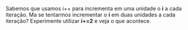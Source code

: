 Sabemos que usamos i++ para incrementa em uma unidade o **i** a cada iteração. Ma se tentarmos incrementar o **i** em duas unidades a cada iteração? Experimente utilizar **i+=2** e veja o que acontece.